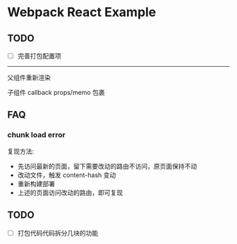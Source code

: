 # Webpack React Example

## TODO

- [ ] 完善打包配置项

---

父组件重新渲染

子组件 callback props/memo 包裹

## FAQ

### chunk load error

复现方法:

- 先访问最新的页面，留下需要改动的路由不访问，原页面保持不动
- 改动文件，触发 content-hash 变动
- 重新构建部署
- 上述的页面访问改动的路由，即可复现

## TODO

- [ ] 打包代码代码拆分几块的功能
